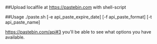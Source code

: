 ##Upload localfile at https://pastebin.com with shell-script 

##Usage 
./paste.sh [-e api_paste_expire_date] [-f api_paste_format] [-t api_paste_name] <filename> 

https://pastebin.com/api#3 
you'll be able to see what options you have available.

